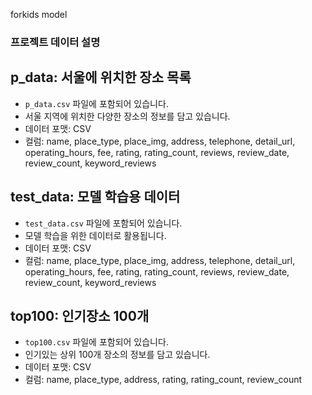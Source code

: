 forkids model

### 프로젝트 데이터 설명

## p_data: 서울에 위치한 장소 목록
- `p_data.csv` 파일에 포함되어 있습니다.
- 서울 지역에 위치한 다양한 장소의 정보를 담고 있습니다.
- 데이터 포맷: CSV
- 컬럼: name, place_type, place_img, address, telephone, detail_url, operating_hours, fee, rating, rating_count, reviews, review_date, review_count, keyword_reviews

## test_data: 모델 학습용 데이터
- `test_data.csv` 파일에 포함되어 있습니다.
- 모델 학습을 위한 데이터로 활용됩니다.
- 데이터 포맷: CSV
- 컬럼: name, place_type, place_img, address, telephone, detail_url, operating_hours, fee, rating, rating_count, reviews, review_date, review_count, keyword_reviews

## top100: 인기장소 100개
- `top100.csv` 파일에 포함되어 있습니다.
- 인기있는 상위 100개 장소의 정보를 담고 있습니다.
- 데이터 포맷: CSV
- 컬럼: name, place_type, address, rating, rating_count, review_count
